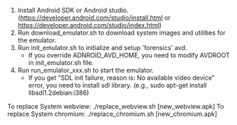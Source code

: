 1. Install Android SDK or Android studio.
   (https://developer.android.com/studio/install.html or https://developer.android.com/studio/index.html)
2. Run download_emulator.sh to download system images and utilities for the emulator.
3. Run init_emulator.sh to initialize and setup 'forensics' avd.
   * If you override ADNROID_AVD_HOME, you need to modify AVDROOT in init_emulator.sh file.
4. Run run_emulator_xxx.sh to start the emulator.
   * If you get "SDL init failure, reason is: No available video device" error,
	  you need to install sdl library. (e.g., sudo apt-get install libsdl1.2debian:i386)

To replace System webview: ./replace_webview.sh [new_webview.apk]
To replace System chromium: ./replace_chromium.sh [new_chromium.apk]

